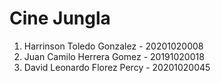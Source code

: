 # Cine Jungla
<ol>
  <li> Harrinson Toledo Gonzalez - 20201020008 </li>
  <li> Juan Camilo Herrera Gomez - 20191020018 </li>
  <li> David Leonardo Florez Percy - 20201020045 </li>
</ol>
